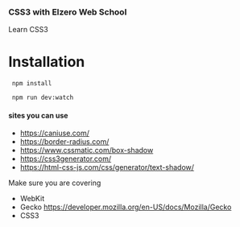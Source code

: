 ### CSS3 with Elzero Web School

Learn CSS3
# Installation
` npm install`

` npm run dev:watch`

#### sites you can use
- https://caniuse.com/
- https://border-radius.com/
- https://www.cssmatic.com/box-shadow
- https://css3generator.com/
- https://html-css-js.com/css/generator/text-shadow/

Make sure you are covering
- WebKit
- Gecko https://developer.mozilla.org/en-US/docs/Mozilla/Gecko
- CSS3 